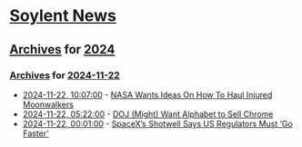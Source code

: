 # [Soylent News](../../../README.md)

## [Archives](../../index.md) for [2024](../index.md)

### [Archives](../../index.md) for [2024-11-22](index.md)

* [2024-11-22, 10:07:00](https://soylentnews.org/article.pl?sid=24/11/20/238229&from=rss) - [NASA Wants Ideas On How To Haul Injured Moonwalkers](https://soylentnews.org/article.pl?sid=24/11/20/238229&from=rss)
* [2024-11-22, 05:22:00](https://soylentnews.org/article.pl?sid=24/11/20/236209&from=rss) - [DOJ (Might) Want Alphabet to Sell Chrome](https://soylentnews.org/article.pl?sid=24/11/20/236209&from=rss)
* [2024-11-22, 00:01:00](https://soylentnews.org/article.pl?sid=24/11/20/2256211&from=rss) - [SpaceX’s Shotwell Says US Regulators Must ‘Go Faster’](https://soylentnews.org/article.pl?sid=24/11/20/2256211&from=rss)
